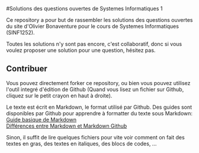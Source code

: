 #Solutions des questions ouvertes de Systemes Informatiques 1

Ce repository a pour but de rassembler les solutions des questions ouvertes du site d'Olivier Bonaventure pour le cours de Systemes Informatiques (SINF1252).

Toutes les solutions n'y sont pas encore, c'est collaboratif, donc si vous voulez proposer une solution pour une question, hésitez pas.

## Contribuer

Vous pouvez directement forker ce repository, ou bien vous pouvez utilisez l'outil
integré d'édition de Github (Quand vous lisez un fichier sur Github, cliquez
sur le petit crayon en haut à droite).

Le texte est écrit en Markdown, le format utilisé par Github. Des guides sont
disponibles par Github pour apprendre à formatter du texte sous Markdown:  
[Guide basique de Markdown](https://help.github.com/articles/markdown-basics/)  
[Différences entre Markdown et Markdown Github](https://help.github.com/articles/github-flavored-markdown/)

Sinon, il suffit de lire quelques fichiers pour vite voir comment on fait des textes en gras, des textes en italiques, des blocs de codes, ...
